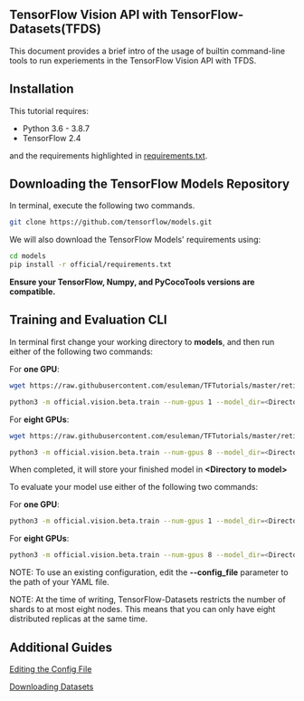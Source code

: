 ## TensorFlow Vision API with TensorFlow-Datasets(TFDS)

This document provides a brief intro of the usage of builtin command-line tools to run experiements 
in the TensorFlow Vision API with TFDS.

## Installation

This tutorial requires:

- Python 3.6 - 3.8.7
- TensorFlow 2.4

and the requirements highlighted in [requirements.txt](https://github.com/tensorflow/models/blob/master/official/requirements.txt).

## Downloading the TensorFlow Models Repository

In terminal, execute the following two commands. 

```bash
git clone https://github.com/tensorflow/models.git
```

We will also download the TensorFlow Models' requirements using:

```bash
cd models
pip install -r official/requirements.txt
```

**Ensure your TensorFlow, Numpy, and PyCocoTools versions are compatible.**

## Training and Evaluation CLI

In terminal first change your working directory to **models**, and then run either of the following two commands:

For **one GPU**:

```bash
wget https://raw.githubusercontent.com/esuleman/TFTutorials/master/retinanet_tfds_one_gpu.yaml

python3 -m official.vision.beta.train --num-gpus 1 --model_dir=<Directory to model> --mode=train_eval --experiment=retinanet_resnetfpn_coco --config_file="retinanet_tfds_one_gpu.yaml"
```

For **eight GPUs**:

```bash
wget https://raw.githubusercontent.com/esuleman/TFTutorials/master/retinanet_tfds_eight_gpu.yaml

python3 -m official.vision.beta.train --num-gpus 8 --model_dir=<Directory to model> --mode=train_eval --experiment=retinanet_resnetfpn_coco --config_file="retinanet_tfds_eight_gpu.yaml"
```

When completed, it will store your finished model in **\<Directory to model\>**

To evaluate your model use either of the following two commands:

For **one GPU**:

```bash
python3 -m official.vision.beta.train --num-gpus 1 --model_dir=<Directory to model> --mode=eval --experiment=retinanet_resnetfpn_coco --config_file="retinanet_tfds_one_gpu.yaml"
```

For **eight GPUs**:

```bash
python3 -m official.vision.beta.train --num-gpus 8 --model_dir=<Directory to model> --mode=eval --experiment=retinanet_resnetfpn_coco --config_file="retinanet_tfds_eight_gpu.yaml"
```

NOTE: To use an existing configuration, edit the **--config_file** parameter to the path of your YAML file.

NOTE: At the time of writing, TensorFlow-Datasets restricts the number of shards to at most eight nodes. This means that you can only have eight distributed replicas at the same time.

## Additional Guides

[Editing the Config File](https://github.com/esuleman/TFTutorials/blob/master/Editing_YAML.md)

[Downloading Datasets](https://github.com/esuleman/TFTutorials/blob/master/downloading_datasets.md)
